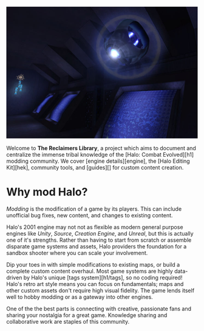![.figure "This installation's research facilities are most impressive! Perhaps we'll have time to see them later."](343.jpg)

Welcome to **The Reclaimers Library**, a project which aims to document and centralize the immense tribal knowledge of the [Halo: Combat Evolved][h1] modding community. We cover [engine details][engine], the [Halo Editing Kit][hek], community tools, and [guides][] for custom content creation.

# Why mod Halo?
_Modding_ is the modification of a game by its players. This can include unofficial bug fixes, new content, and changes to existing content.

Halo's 2001 engine may not not as flexible as modern general purpose engines like _Unity_, _Source_, _Creation Engine_, and _Unreal_, but this is actually one of it's strengths. Rather than having to start from scratch or assemble disparate game systems and assets, Halo providers the foundation for a sandbox shooter where you can scale your involvement.

Dip your toes in with simple modifications to existing maps, or build a complete custom content overhaul. Most game systems are highly data-driven by Halo's unique [tags system][h1/tags], so no coding required! Halo's retro art style means you can focus on fundamentals; maps and other custom assets don't require high visual fidelity. The game lends itself well to hobby modding or as a gateway into other engines.

One of the the best parts is connecting with creative, passionate fans and sharing your nostalgia for a great game. Knowledge sharing and collaborative work are staples of this community.
